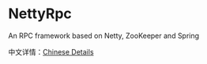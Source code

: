# NettyRpc
An RPC framework based on Netty, ZooKeeper and Spring

中文详情：[Chinese Details](http://www.cnblogs.com/luxiaoxun/p/5272384.html)

